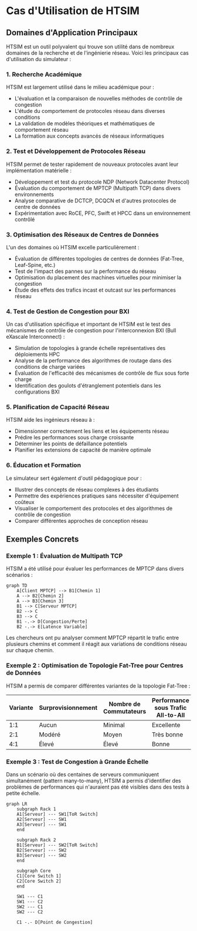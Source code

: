 # Cas d'Utilisation de HTSIM

## Domaines d'Application Principaux

HTSIM est un outil polyvalent qui trouve son utilité dans de nombreux domaines de la recherche et de l'ingénierie réseau. Voici les principaux cas d'utilisation du simulateur :

### 1. Recherche Académique

HTSIM est largement utilisé dans le milieu académique pour :
- L'évaluation et la comparaison de nouvelles méthodes de contrôle de congestion
- L'étude du comportement de protocoles réseau dans diverses conditions
- La validation de modèles théoriques et mathématiques de comportement réseau
- La formation aux concepts avancés de réseaux informatiques

### 2. Test et Développement de Protocoles Réseau

HTSIM permet de tester rapidement de nouveaux protocoles avant leur implémentation matérielle :
- Développement et test du protocole NDP (Network Datacenter Protocol)
- Évaluation du comportement de MPTCP (Multipath TCP) dans divers environnements
- Analyse comparative de DCTCP, DCQCN et d'autres protocoles de centre de données
- Expérimentation avec RoCE, PFC, Swift et HPCC dans un environnement contrôlé

### 3. Optimisation des Réseaux de Centres de Données

L'un des domaines où HTSIM excelle particulièrement :
- Évaluation de différentes topologies de centres de données (Fat-Tree, Leaf-Spine, etc.)
- Test de l'impact des pannes sur la performance du réseau
- Optimisation du placement des machines virtuelles pour minimiser la congestion
- Étude des effets des trafics incast et outcast sur les performances réseau

### 4. Test de Gestion de Congestion pour BXI

Un cas d'utilisation spécifique et important de HTSIM est le test des mécanismes de contrôle de congestion pour l'interconnexion BXI (Bull eXascale Interconnect) :
- Simulation de topologies à grande échelle représentatives des déploiements HPC
- Analyse de la performance des algorithmes de routage dans des conditions de charge variées
- Évaluation de l'efficacité des mécanismes de contrôle de flux sous forte charge
- Identification des goulots d'étranglement potentiels dans les configurations BXI

### 5. Planification de Capacité Réseau

HTSIM aide les ingénieurs réseau à :
- Dimensionner correctement les liens et les équipements réseau
- Prédire les performances sous charge croissante
- Déterminer les points de défaillance potentiels
- Planifier les extensions de capacité de manière optimale

### 6. Éducation et Formation

Le simulateur sert également d'outil pédagogique pour :
- Illustrer des concepts de réseau complexes à des étudiants
- Permettre des expériences pratiques sans nécessiter d'équipement coûteux
- Visualiser le comportement des protocoles et des algorithmes de contrôle de congestion
- Comparer différentes approches de conception réseau

## Exemples Concrets

### Exemple 1 : Évaluation de Multipath TCP

HTSIM a été utilisé pour évaluer les performances de MPTCP dans divers scénarios :

```mermaid
graph TD
    A[Client MPTCP] --> B1[Chemin 1]
    A --> B2[Chemin 2]
    A --> B3[Chemin 3]
    B1 --> C[Serveur MPTCP]
    B2 --> C
    B3 --> C
    B1 -.-> D[Congestion/Perte]
    B2 -.-> E[Latence Variable]
```

Les chercheurs ont pu analyser comment MPTCP répartit le trafic entre plusieurs chemins et comment il réagit aux variations de conditions réseau sur chaque chemin.

### Exemple 2 : Optimisation de Topologie Fat-Tree pour Centres de Données

HTSIM a permis de comparer différentes variantes de la topologie Fat-Tree :

| Variante | Surprovisionnement | Nombre de Commutateurs | Performance sous Trafic All-to-All | Résilience aux Pannes |
|----------|--------------------|-----------------------|-----------------------------------|----------------------|
| 1:1      | Aucun              | Minimal               | Excellente                        | Moyenne              |
| 2:1      | Modéré             | Moyen                 | Très bonne                        | Bonne                |
| 4:1      | Élevé              | Élevé                 | Bonne                             | Excellente           |

### Exemple 3 : Test de Congestion à Grande Échelle

Dans un scénario où des centaines de serveurs communiquent simultanément (pattern many-to-many), HTSIM a permis d'identifier des problèmes de performances qui n'auraient pas été visibles dans des tests à petite échelle.

```mermaid
graph LR
    subgraph Rack 1
    A1[Serveur] --- SW1[ToR Switch]
    A2[Serveur] --- SW1
    A3[Serveur] --- SW1
    end
    
    subgraph Rack 2
    B1[Serveur] --- SW2[ToR Switch]
    B2[Serveur] --- SW2
    B3[Serveur] --- SW2
    end
    
    subgraph Core
    C1[Core Switch 1]
    C2[Core Switch 2]
    end
    
    SW1 --- C1
    SW1 --- C2
    SW2 --- C1
    SW2 --- C2
    
    C1 -.- D[Point de Congestion]
```


